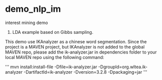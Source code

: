 demo_nlp_im
===========
interest mining demo

1. LDA example based on Gibbs sampling. 

This demo use IKAnalyzer as a chinese word segmentation. Since the project is a MAVEN project, but IKAnalyzer is not added to the global MAVEN repo, please add the ik-analyzer.jar in dependencies folder to your local MAVEN repo using the following command:

'''
mvn install:install-file -Dfile=ik-analyzer.jar -DgroupId=org.wltea.ik-analyzer -DartifactId=ik-analyzer -Dversion=3.2.8 -Dpackaging=jar
'''
